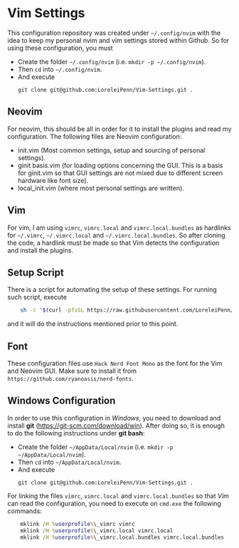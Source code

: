 # Vim Settings
This configuration repository was created under `~/.config/nvim` with the idea to keep my personal nvim and vim settings stored within Github. So for using these configuration, you must
 - Create the folder `~/.config/nvim` (i.e. `mkdir -p ~/.config/nvim`).
 - Then `cd` into `~/.config/nvim`.
 - And execute
   ```shell
   git clone git@github.com:LoreleiPenn/Vim-Settings.git .
   ```
## Neovim
For neovim, this should be all in order for it to install the plugins and read my configuration. The following files are Neovim configuration:
 - init.vim (Most common settings, setup and sourcing of personal settings).
 - ginit basis.vim (for loading options concerning the GUI. This is a basis for ginit.vim so that GUI settings are not mixed due to different screen hardware like font size).
 - local_init.vim (where most personal settings are written).

## Vim
For vim, I am using `vimrc`, `vimrc.local` and `vimrc.local.bundles` as hardlinks for `~/.vimrc`, `~/.vimrc.local` and `~/.vimrc.local.bundles`. So after cloning the code, a hardlink must be made so that Vim detects the configuration and install the plugins.

## Setup Script
There is a script for automating the setup of these settings. For running such script, execute
```zsh
	sh -c "$(curl -pfsSL https://raw.githubusercontent.com/LoreleiPenn/Vim-Settings/master/setup-vim-config.sh)"
```
and it will do the instructions mentioned prior to this point.

## Font
These configuration files use `Hack Nerd Font Mono` as the font for the Vim and Neovim GUI. Make sure to install it from `https://github.com/ryanoasis/nerd-fonts`.

## Windows Configuration
In order to use this configuration in *Windows*, you need to download and install **git** (https://git-scm.com/download/win). After doing so, it is enough to do the following instructions under **git bash**:
 - Create the folder `~/AppData/Local/nvim` (i.e. `mkdir -p ~/AppData/Local/nvim`).
 - Then `cd` into `~/AppData/Local/nvim`.
 - And execute
   ```shell
   git clone git@github.com:LoreleiPenn/Vim-Settings.git .
   ```
For linking the files `vimrc`, `vimrc.local` and `vimrc.local.bundles` so that *Vim* can read the configuration, you need to execute on `cmd.exe` the following commands:
```cmd
	mklink /H %userprofile%\_vimrc vimrc
	mklink /H %userprofile%\_vimrc.local vimrc.local
	mklink /H %userprofile%\_vimrc.local.bundles vimrc.local.bundles
```
